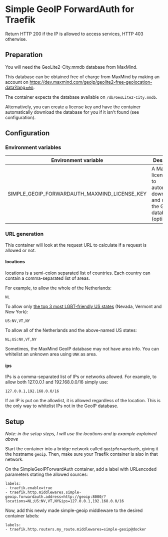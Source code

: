 # Simple GeoIP ForwardAuth for Traefik

Return HTTP 200 if the IP is allowed to access services, HTTP 403 otherwise.

## Preparation
You will need the GeoLite2-City.mmdb database from MaxMind.

This database can be obtained free of charge from MaxMind by making an account on https://dev.maxmind.com/geoip/geolite2-free-geolocation-data?lang=en.

The container expects the database available on `/db/GeoLite2-City.mmdb`.

Alternatively, you can create a license key and have the container automatically download the database for you if it isn't found (see configuration).

## Configuration
### Environment variables
| Environment variable | Description |
| -------------------- | ----------- |
| SIMPLE_GEOIP_FORWARDAUTH_MAXMIND_LICENSE_KEY | A MaxMind license key to automatically download and update the GeoIP database (optional) |

### URL generation
This container will look at the request URL to calculate if a request is allowed or not.

#### locations
locations is a semi-colon separated list of countries. Each country can contain a comma-separated list of areas.

For example, to allow the whole of the Netherlands:
```
NL
```

To allow only [the top 3 most LGBT-friendly US states](https://eu.usatoday.com/story/money/2020/06/19/the-best-and-worst-states-for-lgbtq-people/111968524/) (Nevada, Vermont and New York):
```
US:NV,VT,NY
```

To allow all of the Netherlands and the above-named US states:
```
NL;US:NV,VT,NY
```

Sometimes, the MaxMind GeoIP database may not have area info. You can whitelist an unknown area using `UNK` as area.

#### ips
IPs is a comma-separated list of IPs or networks allowed. For example, to allow both 127.0.0.1 and 192.168.0.0/16 simply use:
```
127.0.0.1,192.168.0.0/16
```

If an IP is put on the allowlist, it is allowed regardless of the location. This is the only way to whitelist IPs not in the GeoIP database.

## Setup
*Note: in the setup steps, I will use the locations and ip example explained above*

Start the container into a bridge network called `geoipforwardauth`, giving it the hostname `geoip`. Then, make sure your Traefik container is also in that network.

On the SimpleGeoIPForwardAuth container, add a label with URLencoded parameters stating the allowed sources:
```
labels:
- traefik.enable=true
- traefik.http.middlewares.simple-geoip.forwardauth.address=http://geoip:8000/?locations=NL;US:NV,VT,NY&ips=127.0.0.1,192.168.0.0/16
```

Now, add this newly made simple-geoip middleware to the desired container labels:
```
labels:
- traefik.http.routers.my_route.middlewares=simple-geoip@docker
```
